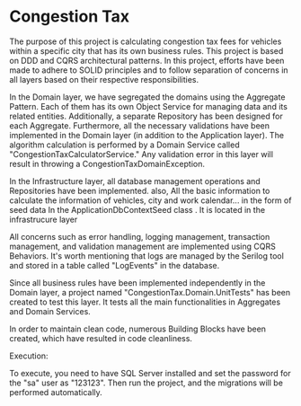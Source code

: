# Congestion Tax
The purpose of this project is calculating congestion tax fees for vehicles within a specific city that has its own business rules.
This project is based on DDD  and CQRS architectural patterns.
In this project, efforts have been made to adhere to SOLID principles and to follow separation of concerns  in all layers based on their respective responsibilities.


In the Domain layer, we have segregated the domains using the Aggregate Pattern. Each of them has its own Object Service for managing data and its related entities. Additionally, a separate Repository has been designed for each Aggregate.
Furthermore, all the necessary validations have been implemented in the Domain layer (in addition to the Application layer). The algorithm calculation is performed by a Domain Service called "CongestionTaxCalculatorService." Any validation error in this layer will result in throwing a CongestionTaxDomainException.

In the Infrastructure layer, all database management operations and Repositories have been implemented.
also, All the basic information to calculate the information of vehicles, city and work calendar... in the form of seed data
In the ApplicationDbContextSeed class . It is located in the infrastrucure layer

All concerns such as error handling, logging management, transaction management, and validation management are implemented using CQRS Behaviors. It's worth mentioning that logs are managed by the Serilog tool and stored in a table called "LogEvents" in the database.

Since all business rules have been implemented independently in the Domain layer, a project named "CongestionTax.Domain.UnitTests" has been created to test this layer. It tests all the main functionalities in Aggregates and Domain Services.

 In order to maintain clean code, numerous Building Blocks have been created, which have resulted in code cleanliness.

Execution:

To execute, you need to have SQL Server installed and set the password for the "sa" user as "123123". Then run the project, and the migrations will be performed automatically.





